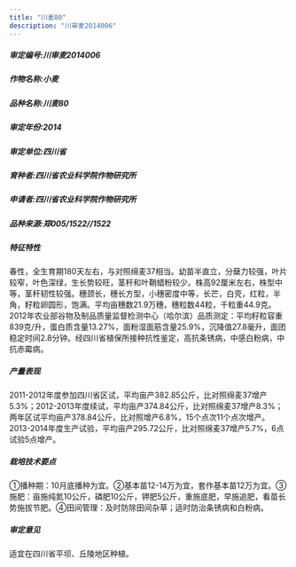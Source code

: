 ```yaml
---
title: "川麦80"
description: "川审麦2014006"
---
```

##### 审定编号:川审麦2014006

##### 作物名称:小麦

##### 品种名称:川麦80

##### 审定年份:2014

##### 审定单位:四川省

##### 育种者:四川省农业科学院作物研究所

##### 申请者:四川省农业科学院作物研究所

##### 品种来源:郑005/1522//1522

##### 特征特性
春性，全生育期180天左右，与对照绵麦37相当。幼苗半直立，分蘖力较强，叶片较窄，叶色深绿，生长势较旺，茎秆和叶鞘蜡粉较少。株高92厘米左右，株型中等，茎秆韧性较强。穗颈长，穗长方型，小穗密度中等，长芒，白壳，红粒，半角，籽粒卵圆形，饱满。平均亩穗数21.9万穗，穗粒数44粒，千粒重44.9克。2012年农业部谷物及制品质量监督检测中心（哈尔滨）品质测定：平均籽粒容重839克/升，蛋白质含量13.27%，面粉湿面筋含量25.9%，沉降值27.8毫升，面团稳定时间2.8分钟。经四川省植保所接种抗性鉴定，高抗条锈病，中感白粉病，中抗赤霉病。

##### 产量表现
2011-2012年度参加四川省区试，平均亩产382.85公斤，比对照绵麦37增产5.3%；2012-2013年度续试，平均亩产374.84公斤，比对照绵麦37增产8.3%；两年区试平均亩产378.84公斤，比对照增产6.8%，15个点次11个点次增产。2013-2014年度生产试验，平均亩产295.72公斤，比对照绵麦37增产5.7%，6点试验5点增产。

##### 栽培技术要点
①播种期：10月底播种为宜。②基本苗12-14万为宜，套作基本苗12万为宜。③施肥：亩施纯氮10公斤，磷肥10公斤，钾肥5公斤，重施底肥，早施追肥，看苗长势施拔节肥。④田间管理：及时防除田间杂草；适时防治条锈病和白粉病。

##### 审定意见
适宜在四川省平坝、丘陵地区种植。

